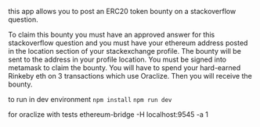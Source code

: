 this app allows you to post an ERC20 token bounty on a stackoverflow question.

To claim this bounty you must have an approved answer for this stackoverflow question and you must have your ethereum address posted in the location section of your stackexchange profile. The bounty will be sent to the address in your profile location. You must be signed into metamask to claim the bounty. You will have to spend your hard-earned Rinkeby eth on 3 transactions which use Oraclize. Then you will receive the bounty.


to run in dev environment
```npm install```
```npm run dev```

for oraclize with tests
ethereum-bridge -H localhost:9545 -a 1
